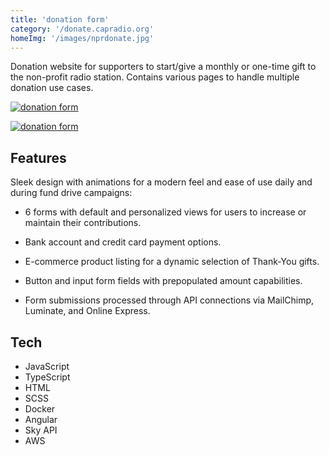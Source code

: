 ```yaml
---
title: 'donation form'
category: '/donate.capradio.org'
homeImg: '/images/nprdonate.jpg'
---
```


 Donation website for supporters to start/give a monthly or one-time gift to the non-profit radio station. Contains various pages to handle multiple donation use cases.

[![donation form](/images/capDF.png "donation form")](https://donate.capradio.org/)

[![donation form](/images/personalDonate2.png "donation form")](https://donate.capradio.org/additional)

## Features
Sleek design with animations for a modern feel and ease of use daily and during fund drive campaigns:

- 6 forms with default and personalized views for users to increase or maintain their contributions.

- Bank account and credit card payment options.

- E-commerce product listing for a dynamic selection of Thank-You gifts.

- Button and input form fields with prepopulated amount capabilities.

- Form submissions processed through API connections via MailChimp, Luminate, and Online Express.

## Tech
- JavaScript
- TypeScript
- HTML
- SCSS
- Docker
- Angular
- Sky API
- AWS